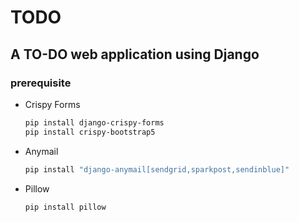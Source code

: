 # TODO

## A TO-DO web application using Django

### prerequisite

- Crispy Forms

    ```bash
    pip install django-crispy-forms
    pip install crispy-bootstrap5
    ```

- Anymail

    ```bash
    pip install "django-anymail[sendgrid,sparkpost,sendinblue]"
    ```
    
- Pillow

    ```bash
    pip install pillow
    ```
